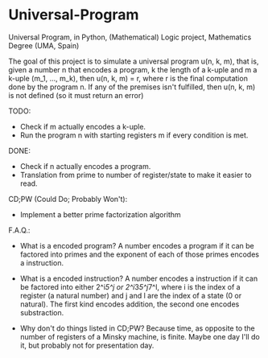 # Universal-Program
Universal Program, in Python, (Mathematical) Logic project, Mathematics Degree (UMA, Spain)

The goal of this project is to simulate a universal program u(n, k, m), that is, given a number n that encodes a program, k the length of a k-uple and m a k-uple (m_1, ..., m_k), then u(n, k, m) = r, where r is the final computation done by the program n. If any of the premises isn't fulfilled, then u(n, k, m) is not defined (so it must return an error)

TODO:
- Check if m actually encodes a k-uple.
- Run the program n with starting registers m if every condition is met.

DONE:
- Check if n actually encodes a program.
- Translation from prime to number of register/state to make it easier to read.

CD;PW (Could Do; Probably Won't):
- Implement a better prime factorization algorithm

F.A.Q.:
- What is a encoded program?
A number encodes a program if it can be factored into primes and the exponent of each of those primes encodes a instruction.

- What is a encoded instruction?
A number encodes a instruction if it can be factored into either 2^i*5^j or 2^i*3*5^j*7^l, where i is the index of a register (a natural number) and j and l are the index of a state (0 or natural). The first kind encodes addition, the second one encodes substraction.

- Why don't do things listed in CD;PW?
Because time, as opposite to the number of registers of a Minsky machine, is finite. Maybe one day I'll do it, but probably not for presentation day.
